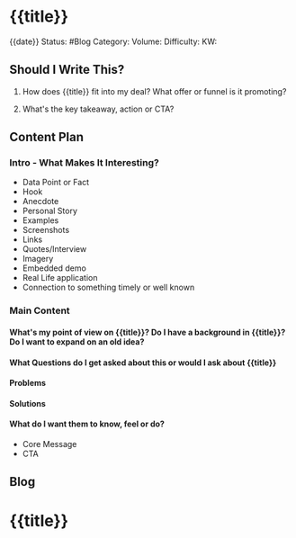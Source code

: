 
# {{title}}
{{date}}
Status: #Blog 
Category: 
Volume: 
Difficulty: 
KW: 
## Should I Write This?
1. How does {{title}} fit into my deal? What offer or funnel is it promoting?

2. What's the key takeaway, action or CTA?

## Content Plan

### Intro - What Makes It Interesting?
- Data Point or Fact
- Hook
- Anecdote
- Personal Story
- Examples
- Screenshots
- Links
- Quotes/Interview
- Imagery
- Embedded demo
- Real Life application
- Connection to something timely or well known

### Main Content

#### What's my point of view on {{title}}? Do I have a background in {{title}}? Do I want to expand on an old idea?

#### What Questions do I get asked about this or would I ask about {{title}}

#### Problems

#### Solutions

#### What do I want them to know, feel or do?
- Core Message
- CTA


## Blog
# {{title}}